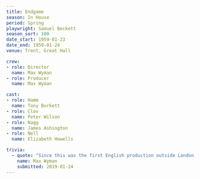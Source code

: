 ```yaml
---
title: Endgame
season: In House
period: Spring
playwright: Samuel Beckett
season_sort: 100
date_start: 1959-01-23
date_end: 1959-01-24
venue: Trent, Great Hall

crew:
- role: Director
  name: Max Wyman
- role: Producer
  name: Max Wyman

cast:
- role: Hamm
  name: Tony Burkett
- role: Clov
  name: Peter Wilson
- role: Nagg
  name: James Ashington
- role: Nell
  name: Elizabeth Howells

trivia:
  - quote: "Since this was the first English production outside London (the play premiered at the Royal Court in French in 1957) we wrote to Beckett (who did the English translation) in Paris inviting him to attend the Nottingham premiere. Sadly he did not reply, though of course he may have been that quiet gentleman with the puzzled frown at the back."
    name: Max Wyman
    submitted: 2019-01-24
---
```

